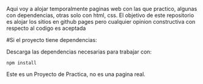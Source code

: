 Aqui voy a alojar temporalmente paginas web con las que practico, algunas con dependencias, otras solo con html, css. El objetivo de este repositorio es alojar los sitios en github pages pero cualquier opinion constructiva con respecto al codigo es aceptada

#Si el proyecto tiene dependencias:

Descarga las dependencias necesarias para trabajar con:

```nodejs
npm install
```
Este es un Proyecto de Practica, no es una pagina real.
